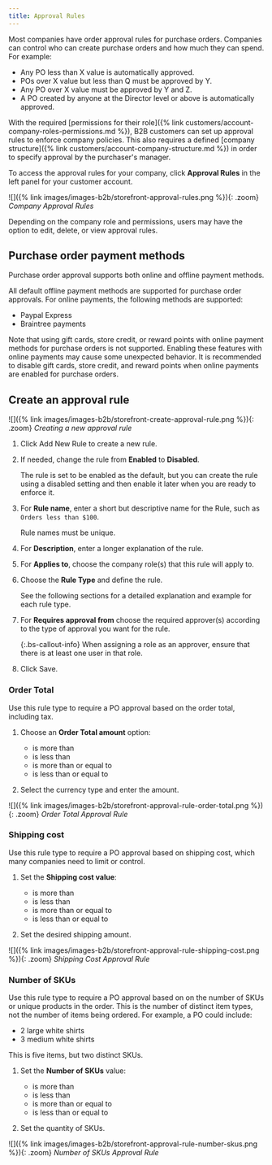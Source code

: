 ```yaml
---
title: Approval Rules
---
```


Most companies have order approval rules for purchase orders. Companies can control who can create purchase orders and how much they can spend.
For example:

* Any PO less than X value is automatically approved.
* POs over X value but less than Q must be approved by Y.
* Any PO over X value must be approved by Y and Z.
* A PO created by anyone at the Director level or above is automatically approved.

With the required [permissions for their role]({% link customers/account-company-roles-permissions.md %}), B2B customers can set up approval rules to enforce company policies. This also requires a defined [company structure]({% link customers/account-company-structure.md %}) in order to specify approval by the purchaser's manager.

To access the approval rules for your company, click **Approval Rules** in the left panel for your customer account.

![]({% link images/images-b2b/storefront-approval-rules.png %}){: .zoom}
_Company Approval Rules_

Depending on the company role and permissions, users may have the option to edit, delete, or view approval rules.

## Purchase order payment methods

Purchase order approval supports both online and offline payment methods.

All default offline payment methods are supported for purchase order approvals.
For online payments, the following methods are supported:

- Paypal Express
- Braintree payments

Note that using gift cards, store credit, or reward points with online payment methods for purchase orders is not supported. Enabling these features with online payments may cause some unexpected behavior. It is recommended to disable gift cards, store credit, and reward points when online payments are enabled for purchase orders.

## Create an approval rule

![]({% link images/images-b2b/storefront-create-approval-rule.png %}){: .zoom}
_Creating a new approval rule_

1. Click <span class="btn">Add New Rule<span> to create a new rule.

1. If needed, change the rule from **Enabled** to **Disabled**.

   The rule is set to be enabled as the default, but you can create the rule using a disabled setting and then enable it later when you are ready to enforce it.

1. For **Rule name**, enter a short but descriptive name for the Rule, such as `Orders less than $100`.

   Rule names must be unique.

1. For **Description**, enter a longer explanation of the rule.

1. For **Applies to**, choose the company role(s) that this rule will apply to.

1. Choose the **Rule Type** and define the rule.

   See the following sections for a detailed explanation and example for each rule type.

1. For **Requires approval from** choose the required approver(s) according to the type of approval you want for the rule.

   {:.bs-callout-info}
   When assigning a role as an approver, ensure that there is at least one user in that role.

1. Click <span class="btn">Save</span>.

### Order Total

Use this rule type to require a PO approval based on the order total, including tax.

1. Choose an **Order Total amount** option:

   * is more than
   * is less than
   * is more than or equal to
   * is less than or equal to

1. Select the currency type and enter the amount.

![]({% link images/images-b2b/storefront-approval-rule-order-total.png %}){: .zoom}
_Order Total Approval Rule_

### Shipping cost

Use this rule type to require a PO approval based on shipping cost, which many companies need to limit or control.

1. Set the **Shipping cost value**:

   * is more than
   * is less than
   * is more than or equal to
   * is less than or equal to

1. Set the desired shipping amount.

![]({% link images/images-b2b/storefront-approval-rule-shipping-cost.png %}){: .zoom}
_Shipping Cost Approval Rule_

### Number of SKUs

Use this rule type to require a PO approval based on on the number of SKUs or unique products in the order. This is the number of distinct item types, not the number of items being ordered. For example, a PO could include:

* 2 large white shirts
* 3 medium white shirts

This is five items, but two distinct SKUs.

1. Set the **Number of SKUs** value:

   * is more than
   * is less than
   * is more than or equal to
   * is less than or equal to

1. Set the quantity of SKUs.

![]({% link images/images-b2b/storefront-approval-rule-number-skus.png %}){: .zoom}
_Number of SKUs Approval Rule_
